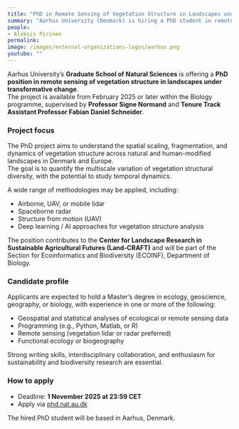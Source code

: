 ```yaml
---
title: "PhD in Remote Sensing of Vegetation Structure in Landscapes under Transformative Change"
summary: "Aarhus University (Denmark) is hiring a PhD student in remote sensing of vegetation structure, focusing on monitoring biodiversity and sustainability in managed and natural landscapes under transformative change."
people:
- Aleksis Pirinen
permalink: 
image: /images/external-organizations-logos/aarhus.png
youtube: ""
--- 
```


Aarhus University’s **Graduate School of Natural Sciences** is offering a **PhD position in remote sensing of vegetation structure in landscapes under transformative change**.  
The project is available from February 2025 or later within the Biology programme, supervised by **Professor Signe Normand** and **Tenure Track Assistant Professor Fabian Daniel Schneider**.

### Project focus
The PhD project aims to understand the spatial scaling, fragmentation, and dynamics of vegetation structure across natural and human-modified landscapes in Denmark and Europe.  
The goal is to quantify the multiscale variation of vegetation structural diversity, with the potential to study temporal dynamics.  

A wide range of methodologies may be applied, including:
- Airborne, UAV, or mobile lidar  
- Spaceborne radar  
- Structure from motion (UAV)  
- Deep learning / AI approaches for vegetation structure analysis  

The position contributes to the **Center for Landscape Research in Sustainable Agricultural Futures (Land-CRAFT)** and will be part of the Section for Ecoinformatics and Biodiversity (ECOINF), Department of Biology.

### Candidate profile
Applicants are expected to hold a Master’s degree in ecology, geoscience, geography, or biology, with experience in one or more of the following:
- Geospatial and statistical analyses of ecological or remote sensing data  
- Programming (e.g., Python, Matlab, or R)  
- Remote sensing (vegetation lidar or radar preferred)  
- Functional ecology or biogeography  

Strong writing skills, interdisciplinary collaboration, and enthusiasm for sustainability and biodiversity research are essential.  

### How to apply
- Deadline: **1 November 2025 at 23:59 CET**  
- Apply via [phd.nat.au.dk](https://phd.nat.au.dk/for-applicants/open-calls/november-2025/phd-in-remote-sensing-of-vegetation-structure-in-landscapes-under-transformative-change)  

The hired PhD student will be based in Aarhus, Denmark.  
